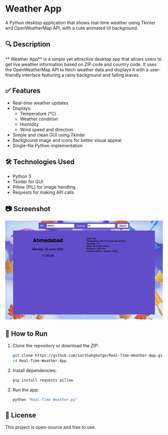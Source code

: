 # Weather App

A Python desktop application that shows real-time weather using Tkinter and OpenWeatherMap API, with a cute animated UI background.

## 🔍 Description

** Weather App** is a simple yet attractive desktop app that allows users to get live weather information based on ZIP code and country code. It uses the OpenWeatherMap API to fetch weather data and displays it with a user-friendly interface featuring a rainy background and falling leaves.

## ✅ Features

- Real-time weather updates
- Displays:
  - Temperature (°C)
  - Weather condition
  - Humidity
  - Wind speed and direction
- Simple and clean GUI using Tkinter
- Background image and icons for better visual appeal
- Single-file Python implementation

## 🛠 Technologies Used

- Python 3
- Tkinter for GUI
- Pillow (PIL) for image handling
- Requests for making API calls

## 📷 Screenshot

![Weather UI](Screenshot.png)

## 🚀 How to Run

1. Clone the repository or download the ZIP:
    ```bash
    git clone https://github.com/sarthakghatge/Real-Time-Weather-App.git
    cd Real-Time-Weather-App
    ```

2. Install dependencies:
    ```bash
    pip install requests pillow
    ```

3. Run the app:
    ```bash
    python "Real-Time Weather.py"
    ```

## 📄 License

This project is open-source and free to use.

